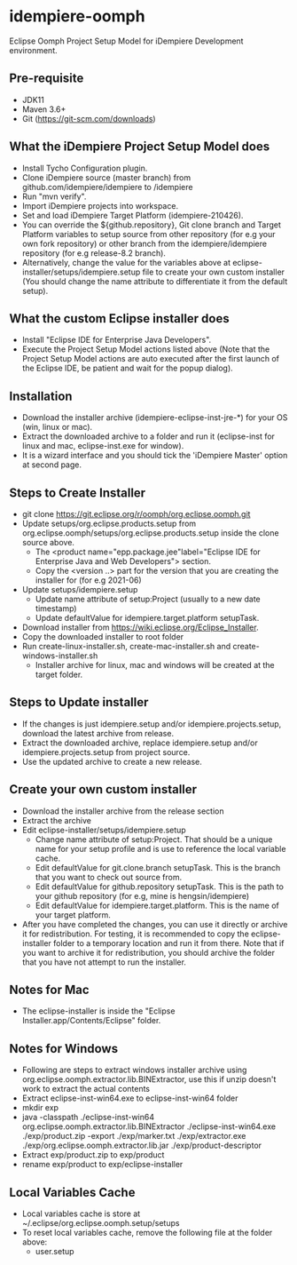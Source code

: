 # idempiere-oomph
Eclipse Oomph Project Setup Model for iDempiere Development environment.

## Pre-requisite
* JDK11
* Maven 3.6+
* Git (https://git-scm.com/downloads)

## What the iDempiere Project Setup Model does
* Install Tycho Configuration plugin.
* Clone iDempiere source (master branch) from github.com/idempiere/idempiere to <workspace location>/idempiere
* Run "mvn verify".
* Import iDempiere projects into workspace.
* Set and load iDempiere Target Platform (idempiere-210426).
* You can override the ${github.repository}, Git clone branch and Target Platform variables to setup source from other repository (for e.g your own fork repository) or other branch from the idempiere/idempiere repository (for e.g release-8.2 branch).
* Alternatively, change the value for the variables above at  eclipse-installer/setups/idempiere.setup file to create your own custom installer (You should change the name attribute to differentiate it from the default setup).

## What the custom Eclipse installer does
* Install "Eclipse IDE for Enterprise Java Developers".
* Execute the Project Setup Model actions listed above (Note that the Project Setup Model actions are auto executed after the first launch of the Eclipse IDE, be patient and wait for the popup dialog).

## Installation
* Download the installer archive (idempiere-eclipse-inst-jre-*) for your OS (win, linux or mac).
* Extract the downloaded archive to a folder and run it (eclipse-inst for linux and mac, eclipse-inst.exe for window).
* It is a wizard interface and you should tick the 'iDempiere Master' option at second page.

## Steps to Create Installer
* git clone https://git.eclipse.org/r/oomph/org.eclipse.oomph.git
* Update setups/org.eclipse.products.setup from org.eclipse.oomph/setups/org.eclipse.products.setup inside the clone source above.
  *  The <product name="epp.package.jee"label="Eclipse IDE for Enterprise Java and Web Developers"> section.
  *  Copy the <version ..> part for the version that you are creating the installer for (for e.g 2021-06)
* Update setups/idempiere.setup
  *  Update name attribute of setup:Project (usually to a new date timestamp)
  *  Update defaultValue for idempiere.target.platform setupTask.
* Download installer from https://wiki.eclipse.org/Eclipse_Installer.
* Copy the downloaded installer to root folder
* Run create-linux-installer.sh, create-mac-installer.sh and create-windows-installer.sh
  * Installer archive for linux, mac and windows will be created at the target folder.

## Steps to Update installer
* If the changes is just idempiere.setup and/or idempiere.projects.setup, download the latest archive from release.
* Extract the downloaded archive, replace idempiere.setup and/or idempiere.projects.setup from project source.
* Use the updated archive to create a new release.

## Create your own custom installer
* Download the installer archive from the release section
* Extract the archive
* Edit eclipse-installer/setups/idempiere.setup
  * Change name attribute of setup:Project. That should be a unique name for your setup profile and is use to reference the local variable cache.
  * Edit defaultValue for git.clone.branch setupTask. This is the branch that you want to check out source from.
  * Edit defaultValue for github.repository setupTask. This is the path to your github repository (for e.g, mine is hengsin/idempiere)
  * Edit defaultValue for idempiere.target.platform. This is the name of your target platform.
* After you have completed the changes, you can use it directly or archive it for redistribution. For testing, it is recommended to copy the eclipse-installer folder to a temporary location and run it from there. Note that if you want to archive it for redistribution, you should archive the folder that you have not attempt to run the installer.

## Notes for Mac
* The eclipse-installer is inside the "Eclipse Installer.app/Contents/Eclipse" folder.

## Notes for Windows
* Following are steps to extract windows installer archive using org.eclipse.oomph.extractor.lib.BINExtractor, use this if unzip doesn't work to extract the actual contents
* Extract eclipse-inst-win64.exe to eclipse-inst-win64 folder
* mkdir exp
* java -classpath ./eclipse-inst-win64 org.eclipse.oomph.extractor.lib.BINExtractor ./eclipse-inst-win64.exe ./exp/product.zip -export ./exp/marker.txt ./exp/extractor.exe ./exp/org.eclipse.oomph.extractor.lib.jar ./exp/product-descriptor
* Extract exp/product.zip to exp/product
* rename exp/product to exp/eclipse-installer

## Local Variables Cache
* Local variables cache is store at ~/.eclipse/org.eclipse.oomph.setup/setups
* To reset local variables cache, remove the following file at the folder above:
  * user.setup

